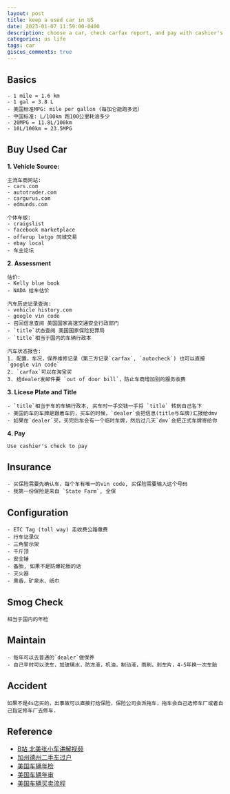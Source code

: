 ```yaml
---
layout: post
title: keep a used car in US
date: 2023-01-07 11:59:00-0400
description: choose a car, check carfax report, and pay with cashier's check...
categories: us life
tags: car
giscus_comments: true
---
```



## Basics

```
- 1 mile = 1.6 km
- 1 gal = 3.8 L
- 美国标准MPG: mile per gallon (每加仑能跑多远）
- 中国标准: L/100km 跑100公里耗油多少
- 20MPG = 11.8L/100km
- 10L/100km = 23.5MPG
```


## Buy Used Car


**1. Vehicle Source:**
```
主流车商网站:
- cars.com
- autotrader.com
- cargurus.com
- edmunds.com

个体车贩:
- craigslist 
- facebook marketplace
- offerup letgo 同城交易
- ebay local
- 车主论坛
```

**2. Assessment**

```
估价:
- Kelly blue book
- NADA 给车估价

汽车历史记录查询:
- vehicle history.com
- google vin code
- 召回信息查阅 美国国家高速交通安全行政部门
- `title`状态查阅 美国国家保险犯罪局
- `title`相当于国内的车辆行政本

汽车状态报告:
1. 配置，车况，保养维修记录（第三方记录`carfax`, `autocheck`) 也可以直接`google vin code`
2. `carfax`可以在淘宝买
3. 给dealer发邮件要 `out of door bill`，防止车商增加别的服务收费
```

**3. Licese Plate and Title**

```
- `title`相当于车的车辆行政本, 买车时一手交钱一手将 `title` 转到自己名下
- 美国的车的车牌是跟着车的，买车的时候，`dealer`会把信息(title与车牌)汇报给dmv
- 如果在`dealer`买，买完后车会有一个临时车牌，然后过几天`dmv`会把正式车牌寄给你
```

**4. Pay**
```
Use cashier's check to pay
```


## Insurance
```
- 买保险需要先确认车，每个车有唯一的vin code, 买保险需要输入这个号码
- 我第一份保险是来自 `State Farm`, 全保
```


## Configuration
```
- ETC Tag (toll way) 走收费公路缴费
- 行车记录仪
- 三角警示架
- 千斤顶
- 安全锤
- 备胎, 如果不是防爆轮胎的话
- 灭火器
- 熏香、矿泉水、纸巾
```


## Smog Check
```
相当于国内的年检
```

## Maintain
```
- 每年可以去普通的`dealer`做保养
- 自己平时可以洗车，加玻璃水，防冻液，机油，制动液，雨刷，刹车片，4-5年换一次车胎
```


## Accident
```
如果不是4s店买的，出事故可以直接打给保险，保险公司会派拖车，拖车会自己选修车厂或者自己指定修车厂去修车.
```


## Reference
- [B站 北美张小车讲解视频](https://space.bilibili.com/302449363/?spm_id_from=333.999.0.0)
- [加州德州二手车过户](https://justcode.ikeepstudying.com/2020/08/%E7%BE%8E%E5%9B%BD%E4%BA%8C%E6%89%8B%E8%BD%A6%E8%BF%87%E6%88%B7%E8%AF%A6%E8%A7%A3%EF%BC%88%E7%BA%BD%E7%BA%A6%E5%B7%9E%EF%BC%8C%E5%8A%A0%E5%B7%9E%EF%BC%8C%E5%BE%B7%E5%B7%9E%EF%BC%89/)
- [美国车辆年检](https://www.extrabux.com/chs/guide/6202946)
- [美国车辆年审](https://share.america.gov/zh-hans/carinspection/#:~:text=%E7%BE%8E%E5%9B%BD%E7%9A%84%E6%B1%BD%E8%BD%A6%E6%A3%80%E6%9F%A5%EF%BC%88%E8%BF%99%E9%87%8C,%E5%B9%B4%E5%AE%A1%E8%BF%99%E4%B8%80%E8%AF%B4%E3%80%82)
- [美国车辆买卖流程](https://www.dealmoon.com/guide/955755)
